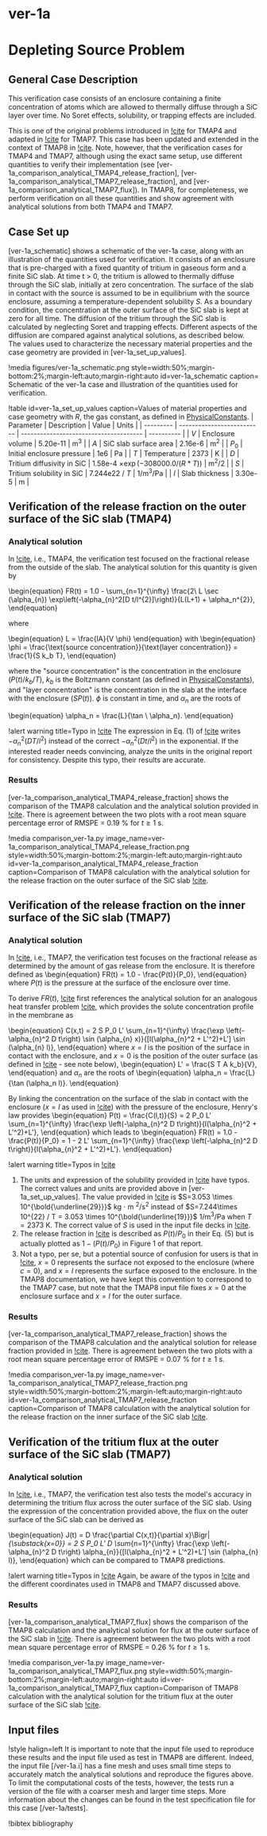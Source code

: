 # ver-1a

# Depleting Source Problem

## General Case Description

This verification case consists of an enclosure containing a finite concentration of atoms which
are allowed to thermally diffuse through a SiC layer over time. No Soret effects, solubility, or trapping effects are included.

This is one of the original problems introduced in [!cite](longhurst1992verification) for TMAP4 and adapted in [!cite](ambrosek2008verification) for TMAP7. This case has been updated and extended in the context of TMAP8 in [!cite](Simon2025). Note, however, that the verification cases for TMAP4 and TMAP7, although using the exact same setup, use different quantities to verify their implementation (see [ver-1a_comparison_analytical_TMAP4_release_fraction], [ver-1a_comparison_analytical_TMAP7_release_fraction], and [ver-1a_comparison_analytical_TMAP7_flux]). In TMAP8, for completeness, we perform verification on all these quantities and show agreement with analytical solutions from both TMAP4 and TMAP7.

## Case Set up

[ver-1a_schematic] shows a schematic of the ver-1a case, along with an illustration of the quantities used for verification. It consists of an enclosure that is pre-charged with a fixed quantity of tritium in gaseous form and a finite SiC slab. At time t > 0, the tritium is allowed to thermally diffuse through the SiC slab, initially at zero concentration. The surface of the slab in contact with the source is assumed to be in equilibrium with the source enclosure, assuming a temperature-dependent solubility $S$. As a boundary condition, the concentration at the outer surface of the SiC slab is kept at zero for all time. The diffusion of the tritium through the SiC slab is calculated by neglecting Soret and trapping effects. Different aspects of the diffusion are compared against analytical solutions, as described below. The values used to characterize the necessary material properties and the case geometry are provided in [ver-1a_set_up_values].

!media figures/ver-1a_schematic.png
    style=width:50%;margin-bottom:2%;margin-left:auto;margin-right:auto
    id=ver-1a_schematic
    caption= Schematic of the ver-1a case and illustration of the quantities used for verification.

!table id=ver-1a_set_up_values caption=Values of material properties and case geometry with $R$, the gas constant, as defined in [PhysicalConstants](source/utils/PhysicalConstants.md).
| Parameter | Description                | Value                                  | Units      |
| --------- | -------------------------- | -------------------------------------- | ---------- |
| $V$       | Enclosure volume           | 5.20e-11                               | m$^3$      |
| $A$       | SiC slab surface area      | 2.16e-6                                | m$^2$      |
| $P_0$     | Initial enclosure pressure | 1e6                                    | Pa         |
| $T$       | Temperature                | 2373                                   | K          |
| $D$       | Tritium diffusivity in SiC | 1.58e-4 $\times \exp(-308000.0/(R*T))$ | m$^2$/2    |
| $S$       | Tritium solubility in SiC  | 7.244e22 / $T$                         | 1/m$^3$/Pa |
| $l$       | Slab thickness             | 3.30e-5                                | m          |

## Verification of the release fraction on the outer surface of the SiC slab (TMAP4)

### Analytical solution

In [!cite](longhurst1992verification), i.e., TMAP4, the verification test focused on the fractional release from the outside of the slab. The analytical solution for this quantity is given by

\begin{equation}
    FR(t) = 1.0 - \sum_{n=1}^{\infty} \frac{2\ L \sec (\alpha_{n}) \exp\left(-\alpha_{n}^2[D t/l^{2}]\right)}{L(L+1) + \alpha_n^{2}},
\end{equation}

where

\begin{equation}
    L = \frac{lA}{V \phi}
\end{equation}
with
\begin{equation}
    \phi = \frac{\text{source concentration}}{\text{layer concentration}} = \frac{1}{S k_b T},
\end{equation}

where the "source concentration" is the concentration in the enclosure ($P(t)/k_b/T$), $k_b$ is the Boltzmann constant (as defined in [PhysicalConstants](source/utils/PhysicalConstants.md)), and "layer concentration" is the concentration in the slab at the interface with the enclosure ($S P(t)$). $\phi$ is constant in time, and $\alpha_n$ are the roots of

\begin{equation}
    \alpha_n = \frac{L}{\tan \ \alpha_n}.
\end{equation}


!alert warning title=Typo in [!cite](longhurst1992verification)
The expression in Eq. (1) of [!cite](longhurst1992verification) writes $-\alpha_{n}^2(D T/l^{2})$ instead of the correct $-\alpha_{n}^2(D t/l^{2})$ in the exponential. If the interested reader needs convincing, analyze the units in the original report for consistency. Despite this typo, their results are accurate.


### Results

[ver-1a_comparison_analytical_TMAP4_release_fraction] shows the comparison of the TMAP8 calculation and the analytical solution provided in [!cite](longhurst1992verification). There is agreement between the two plots with a root mean square percentage error of RMSPE = 0.19 % for $t \geq 1$ s.

!media comparison_ver-1a.py
       image_name=ver-1a_comparison_analytical_TMAP4_release_fraction.png
       style=width:50%;margin-bottom:2%;margin-left:auto;margin-right:auto
       id=ver-1a_comparison_analytical_TMAP4_release_fraction
       caption=Comparison of TMAP8 calculation with the analytical solution for the release fraction on the outer surface of the SiC slab [!cite](longhurst1992verification).

## Verification of the release fraction on the inner surface of the SiC slab (TMAP7)

### Analytical solution

In [!cite](ambrosek2008verification), i.e., TMAP7, the verification test focuses on the fractional release as determined by the amount of gas release from the enclosure. It is therefore defined as
\begin{equation}
    FR(t) = 1.0 - \frac{P(t)}{P_0},
\end{equation}
where $P(t)$ is the pressure at the surface of the enclosure over time.

To derive $FR(t)$, [!cite](ambrosek2008verification) first references the analytical solution for an analogous heat transfer problem [!cite](Carslaw1959conduction), which provides the solute concentration profile in the membrane as

\begin{equation}
    C(x,t) = 2 S P_0 L' \sum_{n=1}^{\infty} \frac{\exp \left(-\alpha_{n}^2 D t\right) \sin (\alpha_{n} x)}{[l(\alpha_{n}^2 + L'^2)+L'] \sin (\alpha_{n} l)},
\end{equation}
where $x=l$ is the position of the surface in contact with the enclosure, and $x=0$ is the position of the outer surface (as defined in [!cite](ambrosek2008verification) - see note below),
\begin{equation}
    L' = \frac{S T A k_b}{V},
\end{equation}
and $\alpha_n$ are the roots of
\begin{equation}
    \alpha_n = \frac{L}{\tan (\alpha_n l)}.
\end{equation}

By linking the concentration on the surface of the slab in contact with the enclosure ($x=l$ as used in [!cite](ambrosek2008verification)) with the pressure of the enclosure, Henry's law provides
\begin{equation}
    P(t) = \frac{C(l,t)}{S} = 2 P_0 L' \sum_{n=1}^{\infty} \frac{\exp \left(-\alpha_{n}^2 D t\right)}{l(\alpha_{n}^2 + L'^2)+L'},
\end{equation}
which leads to
\begin{equation}
    FR(t) = 1.0 - \frac{P(t)}{P_0} = 1 - 2 L' \sum_{n=1}^{\infty} \frac{\exp \left(-\alpha_{n}^2 D t\right)}{l(\alpha_{n}^2 + L'^2)+L'}.
\end{equation}

!alert warning title=Typos in [!cite](ambrosek2008verification)
1. The units and expression of the solubility provided in [!cite](ambrosek2008verification) have typos. The correct values and units are provided above in [ver-1a_set_up_values]. The value provided in [!cite](ambrosek2008verification) is $S=3.053 \times 10^{\bold{\underline{29}}}$ kg $\cdot$ m $^2$/s$^2$ instead of $S=7.244\times 10^{22} / T = 3.053 \times 10^{\bold{\underline{19}}}$ 1/m$^3$/Pa when $T=2373$ K. The correct value of $S$ is used in the input file decks in [!cite](longhurst1992verification,ambrosek2008verification).
2. The release fraction in [!cite](ambrosek2008verification) is described as $P(t)/P_0$ in their Eq. (5) but is actually plotted as $1-(P(t)/P_0)$ in Figure 1 of that report.
3. Not a typo, per se, but a potential source of confusion for users is that in [!cite](ambrosek2008verification), $x=0$ represents the surface not exposed to the enclosure (where $c=0$), and $x=l$ represents the surface exposed to the enclosure. In the TMAP8 documentation, we have kept this convention to correspond to the TMAP7 case, but note that the TMAP8 input file fixes $x=0$ at the enclosure surface and $x=l$ for the outer surface.

### Results

[ver-1a_comparison_analytical_TMAP7_release_fraction] shows the comparison of the TMAP8 calculation and the analytical solution for release fraction provided in [!cite](ambrosek2008verification). There is agreement between the two plots with a root mean square percentage error of RMSPE = 0.07 % for $t \geq 1$ s.

!media comparison_ver-1a.py
       image_name=ver-1a_comparison_analytical_TMAP7_release_fraction.png
       style=width:50%;margin-bottom:2%;margin-left:auto;margin-right:auto
       id=ver-1a_comparison_analytical_TMAP7_release_fraction
       caption=Comparison of TMAP8 calculation with the analytical solution for the release fraction on the inner surface of the SiC slab [!cite](ambrosek2008verification).

## Verification of the tritium flux at the outer surface of the SiC slab (TMAP7)

### Analytical solution

In [!cite](ambrosek2008verification), i.e., TMAP7, the verification test also tests the model's accuracy in determining the tritium flux across the outer surface of the SiC slab. Using the expression of the concentration provided above, the flux on the outer surface of the SiC slab can be derived as

\begin{equation}
    J(t) = D \frac{\partial C(x,t)}{\partial x}\Bigr|_{\substack{x=0}} = 2 S P_0 L' D \sum_{n=1}^{\infty} \frac{\exp \left(-\alpha_{n}^2 D t\right) \alpha_{n}}{[l(\alpha_{n}^2 + L'^2)+L'] \sin (\alpha_{n} l)},
\end{equation}
which can be compared to TMAP8 predictions.

!alert warning title=Typos in [!cite](ambrosek2008verification)
Again, be aware of the typos in [!cite](ambrosek2008verification) and the different coordinates used in TMAP8 and TMAP7 discussed above.

### Results

[ver-1a_comparison_analytical_TMAP7_flux] shows the comparison of the TMAP8 calculation and the analytical solution for flux at the outer surface of the SiC slab in [!cite](ambrosek2008verification). There is agreement between the two plots with a root mean square percentage error of RMSPE = 0.26 % for $t \geq 1$ s.

!media comparison_ver-1a.py
       image_name=ver-1a_comparison_analytical_TMAP7_flux.png
       style=width:50%;margin-bottom:2%;margin-left:auto;margin-right:auto
       id=ver-1a_comparison_analytical_TMAP7_flux
       caption=Comparison of TMAP8 calculation with the analytical solution for the tritium flux at the outer surface of the SiC slab [!cite](ambrosek2008verification).

## Input files

!style halign=left
It is important to note that the input file used to reproduce these results and the input file used as test in TMAP8 are different. Indeed, the input file [/ver-1a.i] has a fine mesh and uses small time steps to accurately match the analytical solutions and reproduce the figures above. To limit the computational costs of the tests, however, the tests run a version of the file with a coarser mesh and larger time steps. More information about the changes can be found in the test specification file for this case [/ver-1a/tests].

!bibtex bibliography
